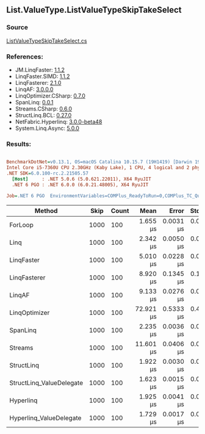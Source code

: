 ﻿## List.ValueType.ListValueTypeSkipTakeSelect

### Source
[ListValueTypeSkipTakeSelect.cs](../LinqBenchmarks/List/ValueType/ListValueTypeSkipTakeSelect.cs)

### References:
- JM.LinqFaster: [1.1.2](https://www.nuget.org/packages/JM.LinqFaster/1.1.2)
- LinqFaster.SIMD: [1.1.2](https://www.nuget.org/packages/LinqFaster.SIMD/1.0.3)
- LinqFasterer: [2.1.0](https://www.nuget.org/packages/LinqFasterer/2.1.0)
- LinqAF: [3.0.0.0](https://www.nuget.org/packages/LinqAF/3.0.0.0)
- LinqOptimizer.CSharp: [0.7.0](https://www.nuget.org/packages/LinqOptimizer.CSharp/0.7.0)
- SpanLinq: [0.0.1](https://www.nuget.org/packages/SpanLinq/0.0.1)
- Streams.CSharp: [0.6.0](https://www.nuget.org/packages/Streams.CSharp/0.6.0)
- StructLinq.BCL: [0.27.0](https://www.nuget.org/packages/StructLinq/0.27.0)
- NetFabric.Hyperlinq: [3.0.0-beta48](https://www.nuget.org/packages/NetFabric.Hyperlinq/3.0.0-beta48)
- System.Linq.Async: [5.0.0](https://www.nuget.org/packages/System.Linq.Async/5.0.0)

### Results:
``` ini

BenchmarkDotNet=v0.13.1, OS=macOS Catalina 10.15.7 (19H1419) [Darwin 19.6.0]
Intel Core i5-7360U CPU 2.30GHz (Kaby Lake), 1 CPU, 4 logical and 2 physical cores
.NET SDK=6.0.100-rc.2.21505.57
  [Host]     : .NET 5.0.6 (5.0.621.22011), X64 RyuJIT
  .NET 6 PGO : .NET 6.0.0 (6.0.21.48005), X64 RyuJIT

Job=.NET 6 PGO  EnvironmentVariables=COMPlus_ReadyToRun=0,COMPlus_TC_QuickJitForLoops=1,COMPlus_TieredPGO=1  Runtime=.NET 6.0  

```
|                   Method | Skip | Count |      Mean |     Error |    StdDev |         Ratio | RatioSD |   Gen 0 |   Gen 1 | Allocated |
|------------------------- |----- |------ |----------:|----------:|----------:|--------------:|--------:|--------:|--------:|----------:|
|                  ForLoop | 1000 |   100 |  1.655 μs | 0.0031 μs | 0.0027 μs |      baseline |         |       - |       - |         - |
|                     Linq | 1000 |   100 |  2.342 μs | 0.0050 μs | 0.0046 μs |  1.42x slower |   0.00x |  0.1526 |       - |     320 B |
|               LinqFaster | 1000 |   100 |  5.010 μs | 0.0228 μs | 0.0213 μs |  3.03x slower |   0.02x |  9.2545 |       - |  19,368 B |
|             LinqFasterer | 1000 |   100 |  8.920 μs | 0.1345 μs | 0.1192 μs |  5.39x slower |   0.07x | 39.2151 |       - |  83,304 B |
|                   LinqAF | 1000 |   100 |  9.133 μs | 0.0276 μs | 0.0245 μs |  5.52x slower |   0.02x |       - |       - |         - |
|            LinqOptimizer | 1000 |   100 | 72.921 μs | 0.5333 μs | 0.4989 μs | 44.09x slower |   0.28x | 72.6318 | 18.0664 | 161,841 B |
|                 SpanLinq | 1000 |   100 |  2.235 μs | 0.0036 μs | 0.0034 μs |  1.35x slower |   0.00x |       - |       - |         - |
|                  Streams | 1000 |   100 | 11.601 μs | 0.0406 μs | 0.0380 μs |  7.01x slower |   0.03x |  0.5493 |       - |   1,176 B |
|               StructLinq | 1000 |   100 |  1.922 μs | 0.0030 μs | 0.0023 μs |  1.16x slower |   0.00x |  0.0572 |       - |     120 B |
| StructLinq_ValueDelegate | 1000 |   100 |  1.623 μs | 0.0015 μs | 0.0014 μs |  1.02x faster |   0.00x |       - |       - |         - |
|                Hyperlinq | 1000 |   100 |  1.925 μs | 0.0041 μs | 0.0038 μs |  1.16x slower |   0.00x |       - |       - |         - |
|  Hyperlinq_ValueDelegate | 1000 |   100 |  1.729 μs | 0.0017 μs | 0.0016 μs |  1.04x slower |   0.00x |       - |       - |         - |
